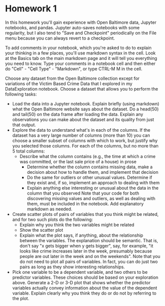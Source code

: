 # Homework 1
		
In this homework you'll gain experience with Open Baltimore data, Jupyter notebooks, and pandas. Jupyter auto-saves notebooks with some regularity, but I also tend to "Save and Checkpoint" periodically on the File menu because you can always revert to a checkpoint.

To add comments in your notebook, which you're asked to do to explain your thinking in a few places, you'll use markdown syntax in the cell. Look at the Basics tab on the main markdown page and it will tell you everything you need to know. Type your comments in a notebook cell and then either do "Cell" - "Cell Type" - "Markdown", or type CTRL-M M in the cell.

Choose any dataset from the Open Baltimore collection except for variations of the Victim Based Crime Data that I explored in my DataExploration notebook. Choose a dataset that allows you to perform the following tasks:

- Load the data into a Jupyter notebook. Explain briefly (using markdown) what the Open Baltimore website says about the dataset. Do a head(50) and tail(50) on the data frame after loading the data. Explain any observations you can make about the dataset and its quality from just that output.
- Explore the data to understand what's in each of the columns. If the dataset has a very large number of columns (more than 10) you can choose a smaller subset of columns with which to work, but justify why you selected those columns. For each of the columns, but no more than 5 total columns:
  - Describe what the column contains (e.g., the time at which a crime was committed, or the last sale price of a house) in prose
	- Determine whether the column contains missing data, make a decision about how to handle them, and implement that decision
	- Do the same for outliers or other unusual values. Determine if they exist and, if so, implement an approach to dealing with them
	- Explain anything else interesting or unusual about the data in the column that you observed
	Note that your code for both discovering missing values and outliers, as well as dealing with them, must be included in the notebook. Add explanatory markdown as needed.
- Create scatter plots of pairs of variables that you think might be related, and for two such plots do the following:
	- Explain why you think the two variables might be related
	- Show the scatter plot
	- Explain what the plot says, if anything, about the relationship between the variables. The explanation should be semantic. That is, don't say "x gets bigger when y gets bigger", say, for example, "it looks like crime increases later in the week, presumably because people are out later in the week and on the weekends".
Note that you do not need to plot all pairs of variables. In fact, you can do just two pairs as long as they show interesting relationships.
- Pick one variable to be a dependent variable, and two others to be predictor variables. These choices should be based on your exploration above. Generate a 2-D or 3-D plot that shows whether the predictor variables actually convey information about the value of the dependent variable. Explain clearly why you think they do or do not by referring to the plot.
